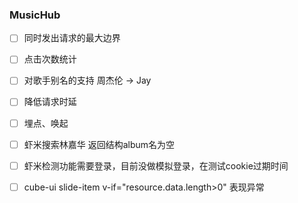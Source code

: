 ### MusicHub


- [ ] 同时发出请求的最大边界
- [ ] 点击次数统计
- [ ] 对歌手别名的支持 周杰伦 -> Jay
- [ ] 降低请求时延
- [ ] 埋点、唤起
- [ ] 虾米搜索林嘉华 返回结构album名为空
- [ ] 虾米检测功能需要登录，目前没做模拟登录，在测试cookie过期时间
- [ ] cube-ui slide-item  v-if="resource.data.length>0" 表现异常


